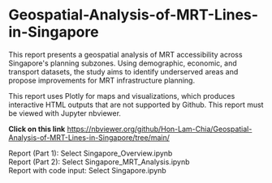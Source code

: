 # Geospatial-Analysis-of-MRT-Lines-in-Singapore
This report presents a geospatial analysis of MRT accessibility across Singapore's planning subzones. Using demographic, economic, and transport datasets, the study aims to identify underserved areas and propose improvements for MRT infrastructure planning.

This report uses Plotly for maps and visualizations, which produces interactive HTML outputs that are not supported by Github. This report must be viewed with Jupyter nbviewer.

**Click on this link**
https://nbviewer.org/github/Hon-Lam-Chia/Geospatial-Analysis-of-MRT-Lines-in-Singapore/tree/main/  

Report (Part 1): Select Singapore_Overview.ipynb  
Report (Part 2): Select Singapore_MRT_Analysis.ipynb  
Report with code input: Select Singapore.ipynb
